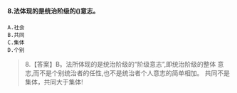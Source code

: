 #### 8.法体现的是统治阶级的()意志。
    A.社会
    B.共同
    C.集体
    D.个别

>   8.【答案】B。法所体现的是统治阶级的“阶级意志”,即统治阶级的整体
    意志,而不是个别统治者的任性,也不是统治者个人意志的简单相加。
    共同不是集体，共同大于集体!